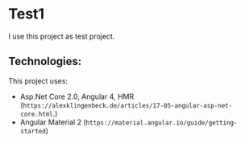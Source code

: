 # Test1

I use this project as test project. 

## Technologies:
This project uses:
- Asp.Net Core 2.0, Angular 4, HMR (`https://alexklingenbeck.de/articles/17-05-angular-asp-net-core.html`.)
- Angular Material 2 (`https://material.angular.io/guide/getting-started`)

